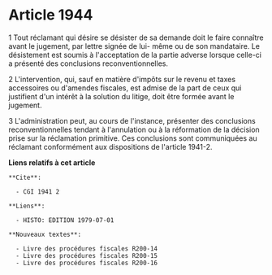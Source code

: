 # Article 1944

1  Tout réclamant qui désire se désister de sa demande doit le faire connaître avant le jugement, par lettre signée de lui-
même ou de son mandataire. Le désistement est soumis à l'acceptation de la partie adverse lorsque celle-ci a présenté des
conclusions reconventionnelles.

2  L'intervention, qui, sauf en matière d'impôts sur le revenu et taxes accessoires ou d'amendes fiscales, est admise de la
part de ceux qui justifient d'un intérêt à la solution du litige, doit être formée avant le jugement.

3  L'administration peut, au cours de l'instance, présenter des conclusions reconventionnelles tendant à l'annulation ou à la
réformation de la décision prise sur la réclamation primitive. Ces conclusions sont communiquées au réclamant conformément
aux dispositions de l'article 1941-2.

**Liens relatifs à cet article**

	**Cite**:

	  - CGI 1941 2

	**Liens**:

	  - HISTO: EDITION 1979-07-01

	**Nouveaux textes**:

	  - Livre des procédures fiscales R200-14
	  - Livre des procédures fiscales R200-15
	  - Livre des procédures fiscales R200-16
